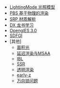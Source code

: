 - [LightingMode 光照模型](./PBS/LightingMode.md)
- [PBS 基于物理的渲染](./PBS/PBS.md)
- [SRP 材质解析](./SRP%20Material/SRP_Material.md)
- [DX 龙书学习](./DX/DX_TOC.md)
- [OpenglES 3.0](./OpenglES/OpenglES_TOC.md)
- [SDFGI](./GI/Note__SDFGI.md)
- [其他]
  - [面积光](./Others/Area_Light(NotCompeleted).md)
  - [延迟渲染与MSAA](./Others/DS_And_MSAA.md)
  - [IBL](./Others/IBL(NotCompeleted).md)
  - [SSR](./Others/SSR.md)
  - [透明渲染](./Others/Transparent_Rendering.md)
  - [early-z](./Others/Early_Z.md)
  - [万向锁问题](./Others/Gimbal_Lock.md)